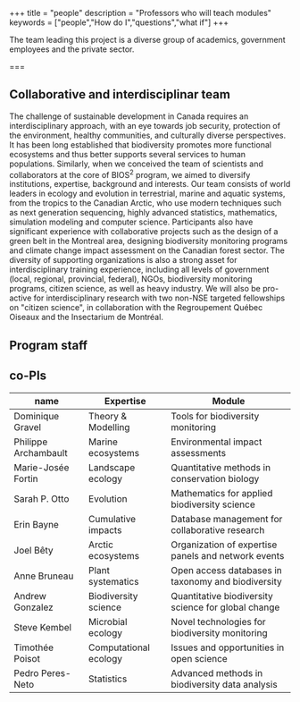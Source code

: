 +++
title = "people"
description = "Professors who will teach modules"
keywords = ["people","How do I","questions","what if"]
+++

The team leading this project is a diverse group of academics, government employees and the private sector.

===
## Collaborative and interdisciplinar team

The challenge of sustainable development in Canada requires an
interdisciplinary approach, with an eye towards job security, protection of
the environment, healthy communities, and culturally diverse perspectives. It
has been long established that biodiversity promotes more functional
ecosystems and thus better supports several services to human populations. Similarly, when we conceived the team of scientists and collaborators at
the core of BIOS<sup>2</sup> program, we aimed to diversify institutions, expertise,
background and interests. Our team consists of world leaders in ecology and
evolution in terrestrial, marine and aquatic systems, from the tropics to the
Canadian Arctic, who use modern techniques such as next generation sequencing,
highly advanced statistics, mathematics, simulation modeling and computer science. Participants also have significant experience with collaborative projects such as the design of a green belt in the Montreal area, designing biodiversity monitoring programs and climate change impact assessment on the Canadian forest sector. The diversity of supporting organizations is also a strong asset for interdisciplinary training experience, including all levels of
government (local, regional, provincial, federal), NGOs, biodiversity
monitoring programs, citizen science, as well as heavy industry. We will also
be pro-active for interdisciplinary research with two non-NSE targeted
fellowships on "citizen science", in collaboration with the Regroupement
Québec Oiseaux and the Insectarium de Montréal.



## Program staff

## co-PIs

|         name         |       Expertise       |                        Module                       |
|----------------------|-----------------------|-----------------------------------------------------|
| Dominique Gravel     | Theory & Modelling    | Tools for biodiversity monitoring                   |
| Philippe Archambault | Marine ecosystems     | Environmental impact assessments                    |
| Marie-Josée Fortin  | Landscape ecology     | Quantitative methods in conservation biology        |
| Sarah P. Otto        | Evolution             | Mathematics for applied biodiversity science        |
| Erin Bayne           | Cumulative impacts    | Database management for collaborative research      |
| Joel Bêty           | Arctic ecosystems     | Organization of expertise panels and network events |
| Anne Bruneau         | Plant systematics     | Open access databases in taxonomy and biodiversity  |
| Andrew Gonzalez      | Biodiversity science  | Quantitative biodiversity science for global change |
| Steve Kembel         | Microbial ecology     | Novel technologies for biodiversity monitoring      |
| Timothée Poisot     | Computational ecology | Issues and opportunities in open science            |
| Pedro Peres-Neto     | Statistics            | Advanced methods in biodiversity data analysis      |